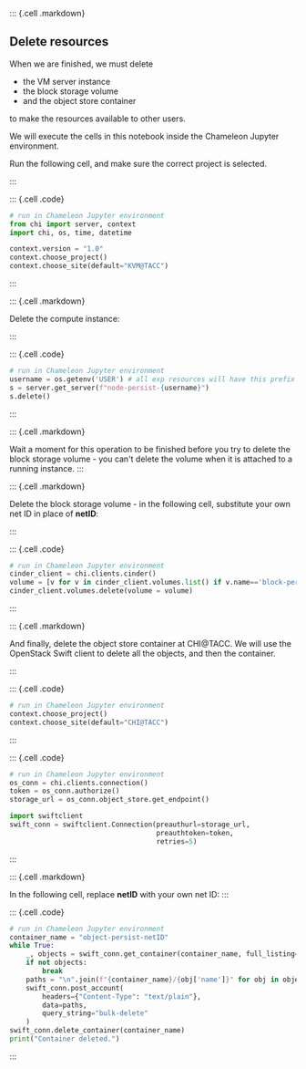 
::: {.cell .markdown}

## Delete resources

When we are finished, we must delete 

* the VM server instance 
* the block storage volume
* and the object store container

to make the resources available to other users.

We will execute the cells in this notebook inside the Chameleon Jupyter environment.

Run the following cell, and make sure the correct project is selected. 

:::

::: {.cell .code}
```python
# run in Chameleon Jupyter environment
from chi import server, context
import chi, os, time, datetime

context.version = "1.0" 
context.choose_project()
context.choose_site(default="KVM@TACC")
```
:::


::: {.cell .markdown}

Delete the compute instance:

:::


::: {.cell .code}
```python
# run in Chameleon Jupyter environment
username = os.getenv('USER') # all exp resources will have this prefix
s = server.get_server(f"node-persist-{username}")
s.delete()
```
:::

::: {.cell .markdown}

Wait a moment for this operation to be finished before you try to delete the block storage volume - you can't delete the volume when it is attached to a running instance.
:::



::: {.cell .markdown}

Delete the block storage volume - in the following cell, substitute your own net ID in place of **netID**:

:::


::: {.cell .code}
```python
# run in Chameleon Jupyter environment
cinder_client = chi.clients.cinder()
volume = [v for v in cinder_client.volumes.list() if v.name=='block-persist-netID'][0] # Substitute your own net ID
cinder_client.volumes.delete(volume = volume)
```
:::


::: {.cell .markdown}

And finally, delete the object store container at CHI@TACC. We will use the OpenStack Swift client to delete all the objects, and then the container. 

:::


::: {.cell .code}
```python
# run in Chameleon Jupyter environment
context.choose_project()
context.choose_site(default="CHI@TACC")
```
:::

::: {.cell .code}
```python
# run in Chameleon Jupyter environment
os_conn = chi.clients.connection()
token = os_conn.authorize()
storage_url = os_conn.object_store.get_endpoint()

import swiftclient
swift_conn = swiftclient.Connection(preauthurl=storage_url,
                                    preauthtoken=token,
                                    retries=5)
```
:::

::: {.cell .markdown}

In the following cell, replace **netID** with your own net ID: 
:::


::: {.cell .code}
```python
# run in Chameleon Jupyter environment
container_name = "object-persist-netID"
while True:
    _, objects = swift_conn.get_container(container_name, full_listing=True)
    if not objects:
        break
    paths = "\n".join(f"{container_name}/{obj['name']}" for obj in objects)
    swift_conn.post_account(
        headers={"Content-Type": "text/plain"},
        data=paths,
        query_string="bulk-delete"
    )
swift_conn.delete_container(container_name)
print("Container deleted.")
```
:::
